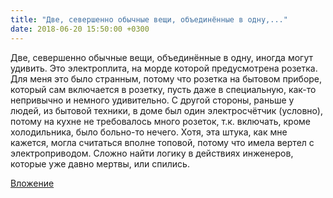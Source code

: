 ```yaml
---
title: "Две, севершенно обычные вещи, объединённые в одну,..."
date: 2018-06-20 15:50:00 +0300
---
```


Две, севершенно обычные вещи, объединённые в одну, иногда могут удивить. Это электроплита, на морде которой предусмотрена розетка. Для меня это было странным, потому что розетка на бытовом приборе, который сам включается в розетку, пусть даже в специальную, как-то непривычно и немного удивительно. С другой стороны, раньше у людей, из бытовой техники, в доме был один электросчётчик (условно), потому на кухне не требовалось много розеток, т.к. включать, кроме холодильника, было больно-то нечего. Хотя, эта штука, как мне кажется, могла считаться вполне топовой, потому что имела вертел с электроприводом. Сложно найти логику в действиях инженеров, которые уже давно мертвы, или спились.

[Вложение](https://vk.com/photo41076938_456243768)
